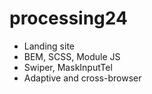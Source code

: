 # processing24
- Landing site
- BEM, SCSS, Module JS
- Swiper, MaskInputTel
- Adaptive and cross-browser
